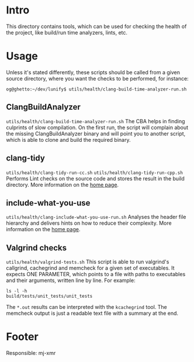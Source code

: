 # Intro

This directory contains tools, which can be used for checking the health of the project, like build/run time analyzers, lints, etc.

# Usage

Unless it's stated differently, these scripts should be called from a given source directory, where you want the checks to be performed, for instance:

`og@ghetto:~/dev/lunify$ utils/health/clang-build-time-analyzer-run.sh`

## ClangBuildAnalyzer

`utils/health/clang-build-time-analyzer-run.sh`
The CBA helps in finding culprints of slow compilation.
On the first run, the script will complain about the missing ClangBuildAnalyzer binary and will point you to another script, which is able to clone and build the required binary.

## clang-tidy

`utils/health/clang-tidy-run-cc.sh`
`utils/health/clang-tidy-run-cpp.sh`
Performs Lint checks on the source code and stores the result in the build directory. More information on the [home page](https://clang.llvm.org/extra/clang-tidy/).

## include-what-you-use

`utils/health/clang-include-what-you-use-run.sh`
Analyses the header file hierarchy and delivers hints on how to reduce their complexity. More information on the [home page](https://include-what-you-use.org/).


## Valgrind checks

`utils/health/valgrind-tests.sh`
This script is able to run valgrind's callgrind, cachegrind and memcheck for a given set of executables.
It expects ONE PARAMETER, which points to a file with paths to executables and their arguments, written line by line. For example:

```
ls -l -h
build/tests/unit_tests/unit_tests
```

The `*.out` results can be interpreted with the `kcachegrind` tool. 
The memcheck output is just a readable text file with a summary at the end.

# Footer

Responsible: mj-xmr

